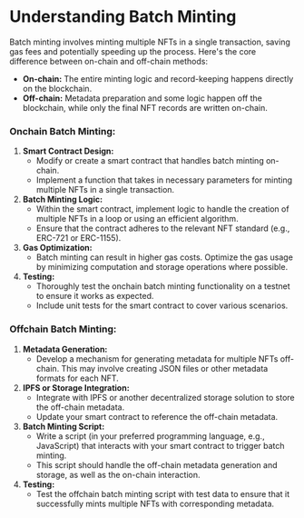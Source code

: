 # **Understanding Batch Minting**

Batch minting involves minting multiple NFTs in a single transaction, saving gas fees and potentially speeding up the process. Here's the core difference between on-chain and off-chain methods:

- **On-chain:** The entire minting logic and record-keeping happens directly on the blockchain.
- **Off-chain:** Metadata preparation and some logic happen off the blockchain, while only the final NFT records are written on-chain.

### **Onchain Batch Minting:**

1. **Smart Contract Design:**
    - Modify or create a smart contract that handles batch minting on-chain.
    - Implement a function that takes in necessary parameters for minting multiple NFTs in a single transaction.
2. **Batch Minting Logic:**
    - Within the smart contract, implement logic to handle the creation of multiple NFTs in a loop or using an efficient algorithm.
    - Ensure that the contract adheres to the relevant NFT standard (e.g., ERC-721 or ERC-1155).
3. **Gas Optimization:**
    - Batch minting can result in higher gas costs. Optimize the gas usage by minimizing computation and storage operations where possible.
4. **Testing:**
    - Thoroughly test the onchain batch minting functionality on a testnet to ensure it works as expected.
    - Include unit tests for the smart contract to cover various scenarios.

### **Offchain Batch Minting:**

1. **Metadata Generation:**
    - Develop a mechanism for generating metadata for multiple NFTs off-chain. This may involve creating JSON files or other metadata formats for each NFT.
2. **IPFS or Storage Integration:**
    - Integrate with IPFS or another decentralized storage solution to store the off-chain metadata.
    - Update your smart contract to reference the off-chain metadata.
3. **Batch Minting Script:**
    - Write a script (in your preferred programming language, e.g., JavaScript) that interacts with your smart contract to trigger batch minting.
    - This script should handle the off-chain metadata generation and storage, as well as the on-chain interaction.
4. **Testing:**
    - Test the offchain batch minting script with test data to ensure that it successfully mints multiple NFTs with corresponding metadata.


